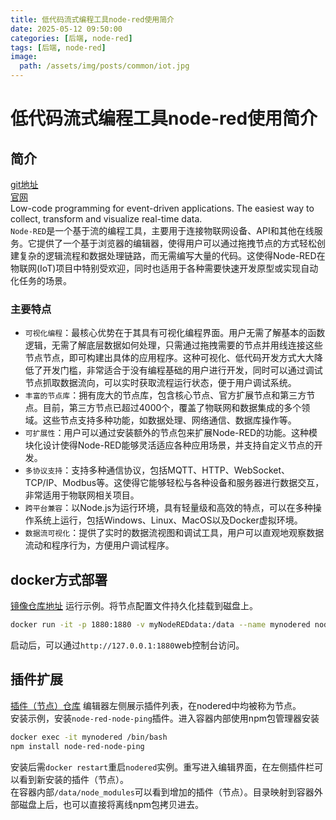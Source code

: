 ```yaml
---
title: 低代码流式编程工具node-red使用简介
date: 2025-05-12 09:50:00
categories: [后端, node-red]
tags: [后端, node-red]
image:
  path: /assets/img/posts/common/iot.jpg
---
```


# 低代码流式编程工具node-red使用简介

## 简介
[git地址](https://github.com/node-red/node-red)   
[官网](https://nodered.org/)   
Low-code programming for event-driven applications. The easiest way to collect, transform and visualize real-time data.   
`Node-RED`是一个基于流的编程工具，主要用于连接物联网设备、API和其他在线服务。它提供了一个基于浏览器的编辑器，使得用户可以通过拖拽节点的方式轻松创建复杂的逻辑流程和数据处理链路，而无需编写大量的代码。这使得Node-RED在物联网(IoT)项目中特别受欢迎，同时也适用于各种需要快速开发原型或实现自动化任务的场景。

### 主要特点
+ `可视化编程`：最核心优势在于其具有可视化编程界面。用户无需了解基本的函数逻辑，无需了解底层数据如何处理，只需通过拖拽需要的节点并用线连接这些节点节点，即可构建出具体的应用程序。这种可视化、低代码开发方式大大降低了开发门槛，非常适合于没有编程基础的用户进行开发，同时可以通过调试节点抓取数据流向，可以实时获取流程运行状态，便于用户调试系统。
+ `丰富的节点库`：拥有庞大的节点库，包含核心节点、官方扩展节点和第三方节点。目前，第三方节点已超过4000个，覆盖了物联网和数据集成的多个领域。这些节点支持多种功能，如数据处理、网络通信、数据库操作等。
+ `可扩展性`：用户可以通过安装额外的节点包来扩展Node-RED的功能。这种模块化设计使得Node-RED能够灵活适应各种应用场景，并支持自定义节点的开发。
+ `多协议支持`：支持多种通信协议，包括MQTT、HTTP、WebSocket、TCP/IP、Modbus等。这使得它能够轻松与各种设备和服务器进行数据交互，非常适用于物联网相关项目。
+ `跨平台兼容`：以Node.js为运行环境，具有轻量级和高效的特点，可以在多种操作系统上运行，包括Windows、Linux、MacOS以及Docker虚拟环境。
+ `数据流可视化`：提供了实时的数据流视图和调试工具，用户可以直观地观察数据流动和程序行为，方便用户调试程序。

## docker方式部署
[镜像仓库地址](https://hub.docker.com/r/nodered/node-red)
运行示例。将节点配置文件持久化挂载到磁盘上。
```sh
docker run -it -p 1880:1880 -v myNodeREDdata:/data --name mynodered nodered/node-red
```
启动后，可以通过`http://127.0.0.1:1880`web控制台访问。

## 插件扩展
[插件（节点）仓库](https://github.com/node-red/node-red-nodes)
编辑器左侧展示插件列表，在nodered中均被称为节点。   
安装示例，安装`node-red-node-ping`插件。进入容器内部使用npm包管理器安装
```sh
docker exec -it mynodered /bin/bash
npm install node-red-node-ping
```
安装后需`docker restart`重启`nodered`实例。重写进入编辑界面，在左侧插件栏可以看到新安装的插件（节点）。   
在容器内部`/data/node_modules`可以看到增加的插件（节点）。目录映射到容器外部磁盘上后，也可以直接将离线npm包拷贝进去。